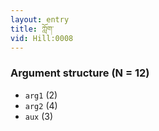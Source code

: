 ```yaml
---
layout: entry
title: ཀློག་
vid: Hill:0008
---
```

### Argument structure (N = 12)
* `arg1` (2)
* `arg2` (4)
* `aux` (3)
